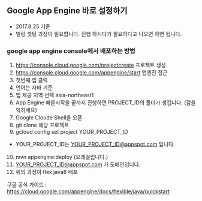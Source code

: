 ## Google App Engine 바로 설정하기
- 2017.8.25 기준
- 빌링 셋팅 과정이 필요합니다. 진행 하시다가 필요하다고 나오면 하면 됩니다.

### google app engine console에서 배포하는 방법
1. https://console.cloud.google.com/projectcreate 프로젝트 생성
2. https://console.cloud.google.com/appengine/start 앱엔진 접근
3. 첫번째 앱 클릭 
4. 언어는 자바 기준
5. 앱 제공 지역 선택 asia-northeast1
6. App Engine 빠른시작을 끝까지 진행하면 PROJECT_ID의 폴더가 생깁니다. (감을 익히세요)
7. Google Cloude Shell을 오픈
8. git clone 해당 프로젝트
9. gcloud config set project YOUR_PROJECT_ID
 - YOUR_PROJECT_ID는 YOUR_PROJECT_ID@appspot.com 입니다.
10. mvn appengine:deploy (오래걸립니다.)
11. YOUR_PROJECT_ID@appspot.com 가 도메인입니다.
12. 위의 과정이 flex java8 배포

구글 공식 가이드 : https://cloud.google.com/appengine/docs/flexible/java/quickstart
